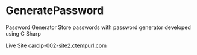 # GeneratePassword
Password Generator
Store passwords with password generator developed using C Sharp

Live Site 
[carolp-002-site2.ctempurl.com](http://carolp-002-site2.ctempurl.com/)
